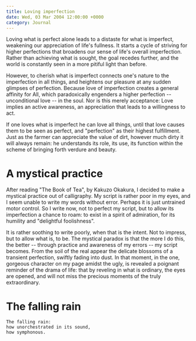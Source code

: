```yaml
---
title: Loving imperfection
date: Wed, 03 Mar 2004 12:00:00 +0000
category: Journal
---
```


Loving what is perfect alone leads to a distaste for what is imperfect,
weakening our appreciation of life's fullness.  It starts a cycle of
striving for higher perfections that broadens our sense of life's
overall imperfection.  Rather than achieving what is sought, the goal
recedes further, and the world is constantly seen in a more pitiful
light than before.

However, to cherish what is imperfect connects one's nature to the
imperfection in all things, and heightens our pleasure at any sudden
glimpses of perfection.  Because love of imperfection creates a general
affinity for All, which paradoxically engenders a higher perfection --
unconditional love -- in the soul.  Nor is this merely acceptance: Love
implies an active awareness, an appreciation that leads to a willingness
to act.

If one loves what is imperfect he can love all things, until that love
causes them to be seen as perfect, and "perfection" as their highest
fulfillment.  Just as the farmer can appreciate the value of dirt,
however much dirty it will always remain: he understands its role, its
use, its function within the scheme of bringing forth verdure and
beauty.

# A mystical practice

After reading "The Book of Tea", by Kakuzo Okakura, I decided to make a
mystical practice out of calligraphy.  My script is rather poor in my
eyes, and I seem unable to write my words without error.  Perhaps it is
just untrained motor control.  So I write now, not to perfect my script,
but to allow its imperfection a chance to roam: to exist in a spirit of
admiration, for its humility and "delightful foolishness".

It is rather soothing to write poorly, when that is the intent.  Not to
impress, but to allow what is, to be.  The mystical paradox is that the
more I do this, the better -- through practice and awareness of my
errors -- my script becomes.  From the soil of the real appear the
delicate blossoms of a transient perfection, swiftly fading into dust.
In that moment, in the one, gorgeous character on my page amidst the
ugly, is revealed a poignant reminder of the drama of life: that by
reveling in what is ordinary, the eyes are opened, and will not miss the
precious moments of the truly extraordinary.

# The falling rain

    The falling rain:  
    how unorchestrated in its sound,  
    how symphonous.



